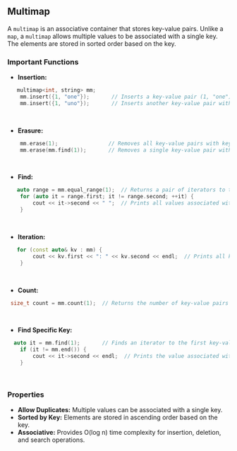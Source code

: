 Multimap
---

A `multimap` is an associative container that stores key-value pairs. Unlike a `map`, a `multimap` allows multiple values to be associated with a single key. The elements are stored in sorted order based on the key.

### Important Functions

-   **Insertion:**
```c++
   multimap<int, string> mm;
    mm.insert({1, "one"});       // Inserts a key-value pair (1, "one")
    mm.insert({1, "uno"});       // Inserts another key-value pair with the same key (1, "uno")
```
<br>

-   **Erasure:**
```c++
    mm.erase(1);                // Removes all key-value pairs with key 1
    mm.erase(mm.find(1));       // Removes a single key-value pair with key 1 (if there are multiple, only the first is removed)
```
<br>

-   **Find:**
```c++
   auto range = mm.equal_range(1);  // Returns a pair of iterators to the range of key-value pairs with key 1
    for (auto it = range.first; it != range.second; ++it) {
        cout << it->second << " ";  // Prints all values associated with key 1
    }
```
<br>

-   **Iteration:**
```c++
   for (const auto& kv : mm) {
        cout << kv.first << ": " << kv.second << endl;  // Prints all key-value pairs
    }
```
<br>

-   **Count:**
```c++
 size_t count = mm.count(1);  // Returns the number of key-value pairs with key 1`
```
<br>

-   **Find Specific Key:**
```c++
  auto it = mm.find(1);       // Finds an iterator to the first key-value pair with key 1
    if (it != mm.end()) {
        cout << it->second << endl;  // Prints the value associated with key 1
    }
```
<br>

### Properties

-   **Allow Duplicates:** Multiple values can be associated with a single key.
-   **Sorted by Key:** Elements are stored in ascending order based on the key.
-   **Associative:** Provides O(log n) time complexity for insertion, deletion, and search operations.